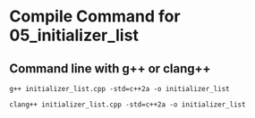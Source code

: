 # Compile Command for 05_initializer_list

## Command line with g++ or clang++

```shell
g++ initializer_list.cpp -std=c++2a -o initializer_list

clang++ initializer_list.cpp -std=c++2a -o initializer_list

```

